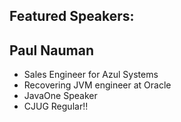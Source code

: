 ## Featured Speakers: 


## Paul Nauman
* Sales Engineer for Azul Systems
* Recovering JVM engineer at Oracle 
* JavaOne Speaker
* CJUG Regular!!
